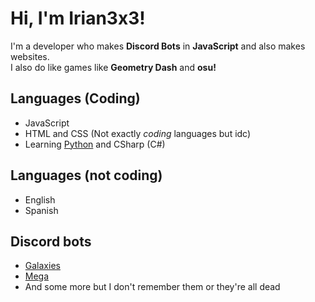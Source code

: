 # Hi, I'm Irian3x3!
I'm a developer who makes **Discord Bots** in **JavaScript** and also makes websites.  
I also do like games like **Geometry Dash** and **osu!**
## Languages (Coding)
- JavaScript
- HTML and CSS (Not exactly *coding* languages but idc)
- Learning [Python](https://python.org) and CSharp (C#)
## Languages (not coding)
- English
- Spanish
## Discord bots
- [Galaxies](https://dsc.gg/galaxies-bot-invite)
- [Mega](https://bit.ly/31jHDNu)
- And some more but I don't remember them or they're all dead

